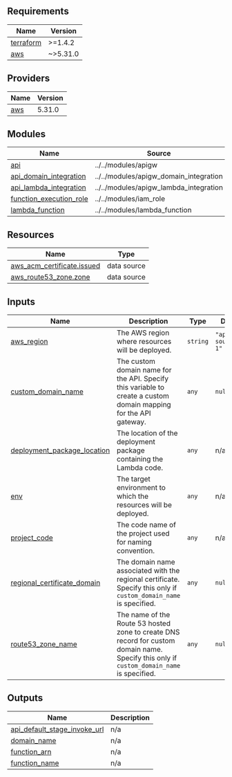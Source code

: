 ## Requirements

| Name | Version |
|------|---------|
| <a name="requirement_terraform"></a> [terraform](#requirement\_terraform) | >=1.4.2 |
| <a name="requirement_aws"></a> [aws](#requirement\_aws) | ~>5.31.0 |

## Providers

| Name | Version |
|------|---------|
| <a name="provider_aws"></a> [aws](#provider\_aws) | 5.31.0 |

## Modules

| Name | Source | Version |
|------|--------|---------|
| <a name="module_api"></a> [api](#module\_api) | ../../modules/apigw | n/a |
| <a name="module_api_domain_integration"></a> [api\_domain\_integration](#module\_api\_domain\_integration) | ../../modules/apigw_domain_integration | n/a |
| <a name="module_api_lambda_integration"></a> [api\_lambda\_integration](#module\_api\_lambda\_integration) | ../../modules/apigw_lambda_integration | n/a |
| <a name="module_function_execution_role"></a> [function\_execution\_role](#module\_function\_execution\_role) | ../../modules/iam_role | n/a |
| <a name="module_lambda_function"></a> [lambda\_function](#module\_lambda\_function) | ../../modules/lambda_function | n/a |

## Resources

| Name | Type |
|------|------|
| [aws_acm_certificate.issued](https://registry.terraform.io/providers/hashicorp/aws/latest/docs/data-sources/acm_certificate) | data source |
| [aws_route53_zone.zone](https://registry.terraform.io/providers/hashicorp/aws/latest/docs/data-sources/route53_zone) | data source |

## Inputs

| Name | Description | Type | Default | Required |
|------|-------------|------|---------|:--------:|
| <a name="input_aws_region"></a> [aws\_region](#input\_aws\_region) | The AWS region where resources will be deployed. | `string` | `"ap-southeast-1"` | no |
| <a name="input_custom_domain_name"></a> [custom\_domain\_name](#input\_custom\_domain\_name) | The custom domain name for the API. Specify this variable to create a custom domain mapping for the API gateway. | `any` | `null` | no |
| <a name="input_deployment_package_location"></a> [deployment\_package\_location](#input\_deployment\_package\_location) | The location of the deployment package containing the Lambda code. | `any` | n/a | yes |
| <a name="input_env"></a> [env](#input\_env) | The target environment to which the resources will be deployed. | `any` | n/a | yes |
| <a name="input_project_code"></a> [project\_code](#input\_project\_code) | The code name of the project used for naming convention. | `any` | n/a | yes |
| <a name="input_regional_certificate_domain"></a> [regional\_certificate\_domain](#input\_regional\_certificate\_domain) | The domain name associated with the regional certificate. Specify this only if `custom_domain_name` is specified. | `any` | `null` | no |
| <a name="input_route53_zone_name"></a> [route53\_zone\_name](#input\_route53\_zone\_name) | The name of the Route 53 hosted zone to create DNS record for custom domain name. Specify this only if `custom_domain_name` is specified. | `any` | `null` | no |

## Outputs

| Name | Description |
|------|-------------|
| <a name="output_api_default_stage_invoke_url"></a> [api\_default\_stage\_invoke\_url](#output\_api\_default\_stage\_invoke\_url) | n/a |
| <a name="output_domain_name"></a> [domain\_name](#output\_domain\_name) | n/a |
| <a name="output_function_arn"></a> [function\_arn](#output\_function\_arn) | n/a |
| <a name="output_function_name"></a> [function\_name](#output\_function\_name) | n/a |
